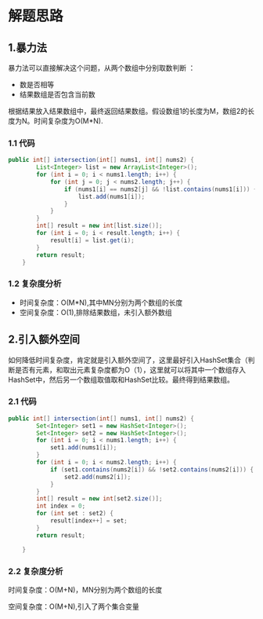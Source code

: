 # 解题思路

## 1.暴力法

暴力法可以直接解决这个问题，从两个数组中分别取数判断 ：

* 数是否相等
* 结果数组是否包含当前数

根据结果放入结果数组中，最终返回结果数组。假设数组1的长度为M，数组2的长度为N。时间复杂度为O(M*N).

### 1.1 代码

```java
public int[] intersection(int[] nums1, int[] nums2) {
		List<Integer> list = new ArrayList<Integer>();
		for (int i = 0; i < nums1.length; i++) {
			for (int j = 0; j < nums2.length; j++) {
				if (nums1[i] == nums2[j] && !list.contains(nums1[i])) {
					list.add(nums1[i]);
				}
			}
		}
		int[] result = new int[list.size()];
		for (int i = 0; i < result.length; i++) {
			result[i] = list.get(i);
		}
		return result;
	}
```

### 1.2 复杂度分析

* 时间复杂度：O(M*N),其中MN分别为两个数组的长度
* 空间复杂度：O(1),排除结果数组，未引入额外数组

## 2.引入额外空间

如何降低时间复杂度，肯定就是引入额外空间了，这里最好引入HashSet集合（判断是否有元素，和取出元素复杂度都为O（1），这里就可以将其中一个数组存入HashSet中，然后另一个数组取值取和HashSet比较。最终得到结果数组。

### 2.1 代码

```java
public int[] intersection(int[] nums1, int[] nums2) {
		Set<Integer> set1 = new HashSet<Integer>();
		Set<Integer> set2 = new HashSet<Integer>();
		for (int i = 0; i < nums1.length; i++) {
			set1.add(nums1[i]);
		}
		for (int i = 0; i < nums2.length; i++) {
			if (set1.contains(nums2[i]) && !set2.contains(nums2[i])) {
				set2.add(nums2[i]);
			}
		}
		int[] result = new int[set2.size()];
		int index = 0;
		for (int set : set2) {
			result[index++] = set;
		}
		return result;

	}
```

### 2.2 复杂度分析

时间复杂度：O(M+N)，MN分别为两个数组的长度

空间复杂度：O(M+N),引入了两个集合变量